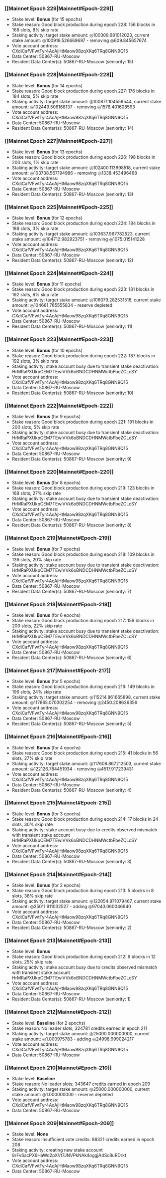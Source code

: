 ### [[Mainnet Epoch 229|Mainnet#Epoch-229]]
* Stake level: **Bonus** (for 15 epochs)
* Stake reason: Good block production during epoch 228: 156 blocks in 168 slots, 8% skip rate
* Staking activity: target stake amount: ◎100309.681012023, current stake amount: ◎100919.526669697 - removing ◎609.845657674
* Vote account address: CXdiCafVFwtTyr4AcAjHtMaow98zqXKq6TRq8GNN9Q15
* Data Center: 50867-RU-Moscow
* Resident Data Center(s): 50867-RU-Moscow (seniority: 15)
### [[Mainnet Epoch 228|Mainnet#Epoch-228]]
* Stake level: **Bonus** (for 14 epochs)
* Stake reason: Good block production during epoch 227: 176 blocks in 184 slots, 5% skip rate
* Staking activity: target stake amount: ◎100871.104559544, current stake amount: ◎102449.506168137 - removing ◎1578.401608593
* Vote account address: CXdiCafVFwtTyr4AcAjHtMaow98zqXKq6TRq8GNN9Q15
* Data Center: 50867-RU-Moscow
* Resident Data Center(s): 50867-RU-Moscow (seniority: 14)
### [[Mainnet Epoch 227|Mainnet#Epoch-227]]
* Stake level: **Bonus** (for 13 epochs)
* Stake reason: Good block production during epoch 226: 198 blocks in 200 slots, 1% skip rate
* Staking activity: target stake amount: ◎102400.113698518, current stake amount: ◎103738.567194986 - removing ◎1338.453496468
* Vote account address: CXdiCafVFwtTyr4AcAjHtMaow98zqXKq6TRq8GNN9Q15
* Data Center: 50867-RU-Moscow
* Resident Data Center(s): 50867-RU-Moscow (seniority: 13)
### [[Mainnet Epoch 225|Mainnet#Epoch-225]]
* Stake level: **Bonus** (for 12 epochs)
* Stake reason: Good block production during epoch 224: 184 blocks in 188 slots, 3% skip rate
* Staking activity: target stake amount: ◎103637.967782523, current stake amount: ◎104712.982923751 - removing ◎1075.015141228
* Vote account address: CXdiCafVFwtTyr4AcAjHtMaow98zqXKq6TRq8GNN9Q15
* Data Center: 50867-RU-Moscow
* Resident Data Center(s): 50867-RU-Moscow (seniority: 12)
### [[Mainnet Epoch 224|Mainnet#Epoch-224]]
* Stake level: **Bonus** (for 11 epochs)
* Stake reason: Good block production during epoch 223: 181 blocks in 192 slots, 6% skip rate
* Staking activity: target stake amount: ◎106079.282531518, current stake amount: ◎104661.765555834 - reserve depleted
* Vote account address: CXdiCafVFwtTyr4AcAjHtMaow98zqXKq6TRq8GNN9Q15
* Data Center: 50867-RU-Moscow
* Resident Data Center(s): 50867-RU-Moscow (seniority: 11)
### [[Mainnet Epoch 223|Mainnet#Epoch-223]]
* Stake level: **Bonus** (for 10 epochs)
* Stake reason: Good block production during epoch 222: 187 blocks in 192 slots, 3% skip rate
* Staking activity: stake account busy due to transient stake deactivation: HrMRaPXUkpCEM7TEwiVVk6oBNDCDHNMWctbFbeZCLcSY
* Vote account address: CXdiCafVFwtTyr4AcAjHtMaow98zqXKq6TRq8GNN9Q15
* Data Center: 50867-RU-Moscow
* Resident Data Center(s): 50867-RU-Moscow (seniority: 10)
### [[Mainnet Epoch 222|Mainnet#Epoch-222]]
* Stake level: **Bonus** (for 9 epochs)
* Stake reason: Good block production during epoch 221: 191 blocks in 200 slots, 5% skip rate
* Staking activity: stake account busy due to transient stake deactivation: HrMRaPXUkpCEM7TEwiVVk6oBNDCDHNMWctbFbeZCLcSY
* Vote account address: CXdiCafVFwtTyr4AcAjHtMaow98zqXKq6TRq8GNN9Q15
* Data Center: 50867-RU-Moscow
* Resident Data Center(s): 50867-RU-Moscow (seniority: 9)
### [[Mainnet Epoch 220|Mainnet#Epoch-220]]
* Stake level: **Bonus** (for 8 epochs)
* Stake reason: Good block production during epoch 219: 123 blocks in 168 slots, 27% skip rate
* Staking activity: stake account busy due to transient stake deactivation: HrMRaPXUkpCEM7TEwiVVk6oBNDCDHNMWctbFbeZCLcSY
* Vote account address: CXdiCafVFwtTyr4AcAjHtMaow98zqXKq6TRq8GNN9Q15
* Data Center: 50867-RU-Moscow
* Resident Data Center(s): 50867-RU-Moscow (seniority: 8)
### [[Mainnet Epoch 219|Mainnet#Epoch-219]]
* Stake level: **Bonus** (for 7 epochs)
* Stake reason: Good block production during epoch 218: 109 blocks in 136 slots, 20% skip rate
* Staking activity: stake account busy due to transient stake deactivation: HrMRaPXUkpCEM7TEwiVVk6oBNDCDHNMWctbFbeZCLcSY
* Vote account address: CXdiCafVFwtTyr4AcAjHtMaow98zqXKq6TRq8GNN9Q15
* Data Center: 50867-RU-Moscow
* Resident Data Center(s): 50867-RU-Moscow (seniority: 7)
### [[Mainnet Epoch 218|Mainnet#Epoch-218]]
* Stake level: **Bonus** (for 6 epochs)
* Stake reason: Good block production during epoch 217: 156 blocks in 200 slots, 22% skip rate
* Staking activity: stake account busy due to transient stake deactivation: HrMRaPXUkpCEM7TEwiVVk6oBNDCDHNMWctbFbeZCLcSY
* Vote account address: CXdiCafVFwtTyr4AcAjHtMaow98zqXKq6TRq8GNN9Q15
* Data Center: 50867-RU-Moscow
* Resident Data Center(s): 50867-RU-Moscow (seniority: 6)
### [[Mainnet Epoch 217|Mainnet#Epoch-217]]
* Stake level: **Bonus** (for 5 epochs)
* Stake reason: Good block production during epoch 216: 149 blocks in 196 slots, 24% skip rate
* Staking activity: target stake amount: ◎115214.861665898, current stake amount: ◎117665.070302254 - removing ◎2450.208636356
* Vote account address: CXdiCafVFwtTyr4AcAjHtMaow98zqXKq6TRq8GNN9Q15
* Data Center: 50867-RU-Moscow
* Resident Data Center(s): 50867-RU-Moscow (seniority: 5)
### [[Mainnet Epoch 216|Mainnet#Epoch-216]]
* Stake level: **Bonus** (for 4 epochs)
* Stake reason: Good block production during epoch 215: 41 blocks in 56 slots, 27% skip rate
* Staking activity: target stake amount: ◎117608.867212503, current stake amount: ◎122126.784451934 - removing ◎4517.917239431
* Vote account address: CXdiCafVFwtTyr4AcAjHtMaow98zqXKq6TRq8GNN9Q15
* Data Center: 50867-RU-Moscow
* Resident Data Center(s): 50867-RU-Moscow (seniority: 4)
### [[Mainnet Epoch 215|Mainnet#Epoch-215]]
* Stake level: **Bonus** (for 3 epochs)
* Stake reason: Good block production during epoch 214: 17 blocks in 24 slots, 30% skip rate
* Staking activity: stake account busy due to credits observed mismatch with transient stake account HrMRaPXUkpCEM7TEwiVVk6oBNDCDHNMWctbFbeZCLcSY
* Vote account address: CXdiCafVFwtTyr4AcAjHtMaow98zqXKq6TRq8GNN9Q15
* Data Center: 50867-RU-Moscow
* Resident Data Center(s): 50867-RU-Moscow (seniority: 3)
### [[Mainnet Epoch 214|Mainnet#Epoch-214]]
* Stake level: **Bonus** (for 2 epochs)
* Stake reason: Good block production during epoch 213: 5 blocks in 8 slots, 38% skip rate
* Staking activity: target stake amount: ◎122054.971079467, current stake amount: ◎25011.911032527 - adding ◎97043.060046940
* Vote account address: CXdiCafVFwtTyr4AcAjHtMaow98zqXKq6TRq8GNN9Q15
* Data Center: 50867-RU-Moscow
* Resident Data Center(s): 50867-RU-Moscow (seniority: 2)
### [[Mainnet Epoch 213|Mainnet#Epoch-213]]
* Stake level: **Bonus**
* Stake reason: Good block production during epoch 212: 9 blocks in 12 slots, 25% skip rate
* Staking activity: stake account busy due to credits observed mismatch with transient stake account HrMRaPXUkpCEM7TEwiVVk6oBNDCDHNMWctbFbeZCLcSY
* Vote account address: CXdiCafVFwtTyr4AcAjHtMaow98zqXKq6TRq8GNN9Q15
* Data Center: 50867-RU-Moscow
* Resident Data Center(s): 50867-RU-Moscow (seniority: 1)
### [[Mainnet Epoch 212|Mainnet#Epoch-212]]
* Stake level: **Baseline** (for 2 epochs)
* Stake reason: No leader slots; 324781 credits earned in epoch 211
* Staking activity: target stake amount: ◎25000.000000000, current stake amount: ◎1.000975783 - adding ◎24998.999024217
* Vote account address: CXdiCafVFwtTyr4AcAjHtMaow98zqXKq6TRq8GNN9Q15
* Data Center: 50867-RU-Moscow
### [[Mainnet Epoch 210|Mainnet#Epoch-210]]
* Stake level: **Baseline**
* Stake reason: No leader slots; 343647 credits earned in epoch 209
* Staking activity: target stake amount: ◎25000.000000000, current stake amount: ◎1.000000000 - reserve depleted
* Vote account address: CXdiCafVFwtTyr4AcAjHtMaow98zqXKq6TRq8GNN9Q15
* Data Center: 50867-RU-Moscow
### [[Mainnet Epoch 209|Mainnet#Epoch-209]]
* Stake level: **None**
* Stake reason: Insufficient vote credits: 88321 credits earned in epoch 208
* Staking activity: creating new stake account 8rFvSacPX6HaWd2pXVt7JNVPkNAk4oggjA4Sc8uRDrkt
* Vote account address: CXdiCafVFwtTyr4AcAjHtMaow98zqXKq6TRq8GNN9Q15
* Data Center: 50867-RU-Moscow